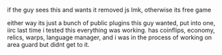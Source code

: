 if the guy sees this and wants it removed js lmk, otherwise its free game

either way its just a bunch of public plugins this guy wanted, put into one, iirc last time i tested this everything was working. has coinflips, economy, relics, warps, language manager, and i was in the process of working on area guard but didnt get to it.
